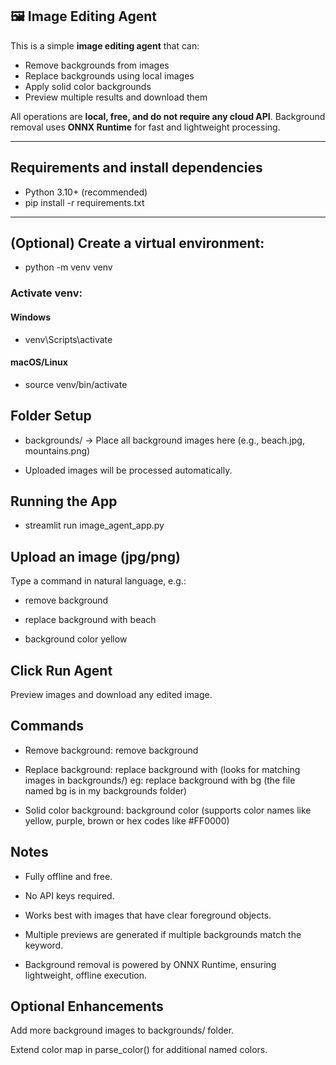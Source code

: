 ## 🖼️ Image Editing Agent 

This is a simple **image editing agent** that can:

- Remove backgrounds from images
- Replace backgrounds using local images
- Apply solid color backgrounds
- Preview multiple results and download them

All operations are **local, free, and do not require any cloud API**. Background removal uses **ONNX Runtime** for fast and lightweight processing.

---

## Requirements and install dependencies

- Python 3.10+ (recommended)
- pip install -r requirements.txt

---

## (Optional) Create a virtual environment:
- python -m venv venv
### Activate venv:
#### Windows
- venv\Scripts\activate
#### macOS/Linux
- source venv/bin/activate

## Folder Setup

- backgrounds/ → Place all background images here (e.g., beach.jpg, mountains.png)

- Uploaded images will be processed automatically.

## Running the App


- streamlit run image_agent_app.py


## Upload an image (jpg/png)

Type a command in natural language, e.g.:

- remove background

- replace background with beach

- background color yellow

## Click Run Agent

Preview images and download any edited image.

## Commands

- Remove background: remove background

- Replace background: replace background with <keyword> (looks for matching images in backgrounds/)
 eg: replace background with bg (the file named bg is in my backgrounds folder)

- Solid color background: background color <color> (supports color names like yellow, purple, brown or hex codes like #FF0000)

## Notes

- Fully offline and free.

- No API keys required.

- Works best with images that have clear foreground objects.

- Multiple previews are generated if multiple backgrounds match the keyword.

- Background removal is powered by ONNX Runtime, ensuring lightweight, offline execution.

## Optional Enhancements

Add more background images to backgrounds/ folder.

Extend color map in parse_color() for additional named colors.
